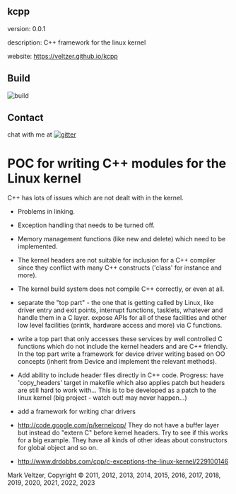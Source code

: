 ## kcpp

version: 0.0.1

description: C++ framework for the linux kernel

website: https://veltzer.github.io/kcpp

## Build

![build](https://github.com/veltzer/kcpp/workflows/build/badge.svg)


## Contact

chat with me at [![gitter](https://badges.gitter.im/Join%20Chat.svg)](https://gitter.im/veltzer/mark.veltzer)

POC for writing C++ modules for the Linux kernel
================================================

C++ has lots of issues which are not dealt with in the kernel.
* Problems in linking.
* Exception handling that needs to be turned off.
* Memory management functions (like new and delete) which need to be implemented.
* The kernel headers are not suitable for inclusion for a C++ compiler
since they conflict with many C++ constructs ('class' for instance and more).
* The kernel build system does not compile C++ correctly, or even at all.

* separate the "top part" - the one that is getting called by Linux, like driver
entry and exit points, interrupt functions, tasklets, whatever and handle them in a C layer.
expose APIs for all of these facilities and other low level facilities (printk, hardware access
and more) via C functions.
* write a top part that only accesses these services by well controlled C functions which do
not include the kernel headers and are C++ friendly. In the top part write a framework for
device driver writing based on OO concepts (inherit from Device and implement the relevant
methods).

* Add ability to include header files directly in C++ code.
Progress: have 'copy_headers' target in makefile
which also applies patch but headers are still hard to
work with...
This is to be developed as a patch to the linux kernel (big project - watch out!
may never happen...)
* add a framework for writing char drivers

* http://code.google.com/p/kernelcpp/
They do not have a buffer layer but instead do "extern C" before kernel headers.
Try to see if this works for a big example.
They have all kinds of other ideas about constructors for global object and so on.
* http://www.drdobbs.com/cpp/c-exceptions-the-linux-kernel/229100146

Mark Veltzer, Copyright © 2011, 2012, 2013, 2014, 2015, 2016, 2017, 2018, 2019, 2020, 2021, 2022, 2023
